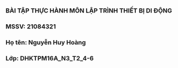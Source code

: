 ### BÀI TẬP THỰC HÀNH MÔN LẬP TRÌNH THIẾT BỊ DI ĐỘNG ###
### MSSV: 21084321
### Họ tên: Nguyễn Huy Hoàng
### Lớp: DHKTPM16A_N3_T2_4-6
